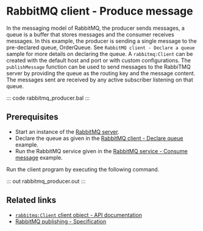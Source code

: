 # RabbitMQ client - Produce message

In the messaging model of RabbitMQ, the producer sends messages, a queue is a buffer that stores messages and the consumer receives messages. In this example, the producer is sending a single message to the pre-declared queue, OrderQueue. See `RabbitMQ client - Declare a queue` sample for more details on declaring the queue. A `rabbitmq:Client` can be created with the default host and port or with custom configurations. The `publishMessage` function can be used to send messages to the RabbiTMQ server by providing the queue as the routing key and the message content. The messages sent are received by any active subscriber listening on that queue.

::: code rabbitmq_producer.bal :::

## Prerequisites
- Start an instance of the [RabbitMQ server](https://www.rabbitmq.com/download.html).
- Declare the queue as given in the [RabbitMQ client - Declare queue](/learn/by-example/rabbitmq-queue-declare/) example.
- Run the RabbitMQ service given in the [RabbitMQ service - Consume message](/learn/by-example/rabbitmq-consumer/) example.

Run the client program by executing the following command.

::: out rabbitmq_producer.out :::

## Related links
- [`rabbitmq:Client` client object - API documentation](https://lib.ballerina.io/ballerinax/rabbitmq/latest/clients/Client)
- [RabbitMQ publishing - Specification](https://github.com/ballerina-platform/module-ballerinax-rabbitmq/blob/master/docs/spec/spec.md#5-publishing)
